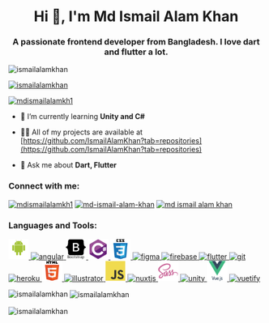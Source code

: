 <h1 align="center">Hi 👋, I'm Md Ismail Alam Khan</h1>
<h3 align="center">A passionate frontend developer from Bangladesh. I love dart and flutter a lot.</h3>

<p align="left"> <img src="https://komarev.com/ghpvc/?username=ismailalamkhan&label=Profile%20views&color=0e75b6&style=flat" alt="ismailalamkhan" /> </p>

<p align="left"> <a href="https://github.com/ryo-ma/github-profile-trophy"><img src="https://github-profile-trophy.vercel.app/?username=ismailalamkhan&theme=radical" alt="ismailalamkhan" /></a> </p>

<p align="left"> <a href="https://twitter.com/mdismailalamkh1" target="blank"><img src="https://img.shields.io/twitter/follow/mdismailalamkh1?logo=twitter&style=for-the-badge" alt="mdismailalamkh1" /></a> </p>

- 🌱 I’m currently learning **Unity and C#**

- 👨‍💻 All of my projects are available at [https://github.com/IsmailAlamKhan?tab=repositories](https://github.com/IsmailAlamKhan?tab=repositories)

- 💬 Ask me about **Dart, Flutter**

<h3 align="left">Connect with me:</h3>
<p align="left">
<a href="https://twitter.com/mdismailalamkh1" target="blank"><img align="center" src="https://raw.githubusercontent.com/rahuldkjain/github-profile-readme-generator/master/src/images/icons/Social/twitter.svg" alt="mdismailalamkh1" height="30" width="40" /></a>
<a href="https://stackoverflow.com/users/13842958/md-ismail-alam-khan" target="blank"><img align="center" src="https://raw.githubusercontent.com/rahuldkjain/github-profile-readme-generator/master/src/images/icons/Social/stack-overflow.svg" alt="md-ismail-alam-khan" height="30" width="40" /></a>
<a href="https://fb.com/md ismail alam khan" target="blank"><img align="center" src="https://raw.githubusercontent.com/rahuldkjain/github-profile-readme-generator/master/src/images/icons/Social/facebook.svg" alt="md ismail alam khan" height="30" width="40" /></a>
</p>

<h3 align="left">Languages and Tools:</h3>
<p align="left"> <a href="https://developer.android.com" target="_blank"> <img src="https://raw.githubusercontent.com/devicons/devicon/master/icons/android/android-original-wordmark.svg" alt="android" width="40" height="40"/> </a> <a href="https://angular.io" target="_blank"> <img src="https://angular.io/assets/images/logos/angular/angular.svg" alt="angular" width="40" height="40"/> </a> <a href="https://getbootstrap.com" target="_blank"> <img src="https://raw.githubusercontent.com/devicons/devicon/master/icons/bootstrap/bootstrap-plain-wordmark.svg" alt="bootstrap" width="40" height="40"/> </a> <a href="https://www.w3schools.com/cs/" target="_blank"> <img src="https://raw.githubusercontent.com/devicons/devicon/master/icons/csharp/csharp-original.svg" alt="csharp" width="40" height="40"/> </a> <a href="https://www.w3schools.com/css/" target="_blank"> <img src="https://raw.githubusercontent.com/devicons/devicon/master/icons/css3/css3-original-wordmark.svg" alt="css3" width="40" height="40"/> </a> <a href="https://www.figma.com/" target="_blank"> <img src="https://www.vectorlogo.zone/logos/figma/figma-icon.svg" alt="figma" width="40" height="40"/> </a> <a href="https://firebase.google.com/" target="_blank"> <img src="https://www.vectorlogo.zone/logos/firebase/firebase-icon.svg" alt="firebase" width="40" height="40"/> </a> <a href="https://flutter.dev" target="_blank"> <img src="https://www.vectorlogo.zone/logos/flutterio/flutterio-icon.svg" alt="flutter" width="40" height="40"/> </a> <a href="https://git-scm.com/" target="_blank"> <img src="https://www.vectorlogo.zone/logos/git-scm/git-scm-icon.svg" alt="git" width="40" height="40"/> </a> <a href="https://heroku.com" target="_blank"> <img src="https://www.vectorlogo.zone/logos/heroku/heroku-icon.svg" alt="heroku" width="40" height="40"/> </a> <a href="https://www.w3.org/html/" target="_blank"> <img src="https://raw.githubusercontent.com/devicons/devicon/master/icons/html5/html5-original-wordmark.svg" alt="html5" width="40" height="40"/> </a> <a href="https://www.adobe.com/in/products/illustrator.html" target="_blank"> <img src="https://www.vectorlogo.zone/logos/adobe_illustrator/adobe_illustrator-icon.svg" alt="illustrator" width="40" height="40"/> </a> <a href="https://developer.mozilla.org/en-US/docs/Web/JavaScript" target="_blank"> <img src="https://raw.githubusercontent.com/devicons/devicon/master/icons/javascript/javascript-original.svg" alt="javascript" width="40" height="40"/> </a> <a href="https://nuxtjs.org/" target="_blank"> <img src="https://www.vectorlogo.zone/logos/nuxtjs/nuxtjs-icon.svg" alt="nuxtjs" width="40" height="40"/> </a> <a href="https://sass-lang.com" target="_blank"> <img src="https://raw.githubusercontent.com/devicons/devicon/master/icons/sass/sass-original.svg" alt="sass" width="40" height="40"/> </a> <a href="https://unity.com/" target="_blank"> <img src="https://www.vectorlogo.zone/logos/unity3d/unity3d-icon.svg" alt="unity" width="40" height="40"/> </a> <a href="https://vuejs.org/" target="_blank"> <img src="https://raw.githubusercontent.com/devicons/devicon/master/icons/vuejs/vuejs-original-wordmark.svg" alt="vuejs" width="40" height="40"/> </a> <a href="https://vuetifyjs.com/en/" target="_blank"> <img src="https://bestofjs.org/logos/vuetify.svg" alt="vuetify" width="40" height="40"/><a href="https://www.python.org/" target="_blank"> </a> </p>

<p><img align="left" src="https://github-readme-stats.vercel.app/api/top-langs?username=ismailalamkhan&show_icons=true&locale=en&layout=compact&theme=radical" alt="ismailalamkhan" /></p>

<p>&nbsp;<img align="center" src="https://github-readme-stats.vercel.app/api?username=ismailalamkhan&show_icons=true&locale=en&theme=radical&hide=javascript" alt="ismailalamkhan" /></p>

<p><img align="center" src="https://github-readme-streak-stats.herokuapp.com/?user=ismailalamkhan&theme=radical" alt="ismailalamkhan" /></p>

